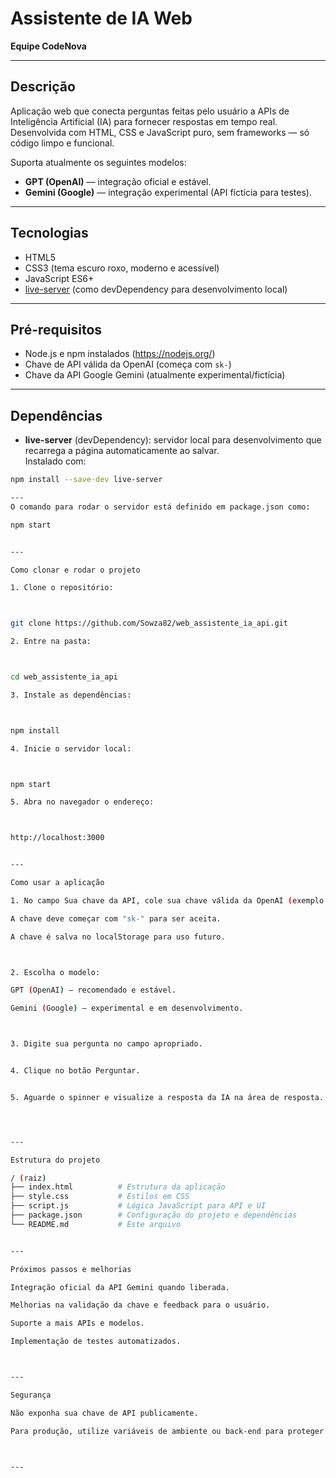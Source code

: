 # Assistente de IA Web

**Equipe CodeNova**

---

## Descrição

Aplicação web que conecta perguntas feitas pelo usuário a APIs de Inteligência Artificial (IA) para fornecer respostas em tempo real. Desenvolvida com HTML, CSS e JavaScript puro, sem frameworks — só código limpo e funcional.

Suporta atualmente os seguintes modelos:

- **GPT (OpenAI)** — integração oficial e estável.
- **Gemini (Google)** — integração experimental (API fictícia para testes).

---

## Tecnologias

- HTML5  
- CSS3 (tema escuro roxo, moderno e acessível)  
- JavaScript ES6+  
- [live-server](https://www.npmjs.com/package/live-server) (como devDependency para desenvolvimento local)

---

## Pré-requisitos

- Node.js e npm instalados (https://nodejs.org/)  
- Chave de API válida da OpenAI (começa com `sk-`)  
- Chave da API Google Gemini (atualmente experimental/fictícia)

---

## Dependências

- **live-server** (devDependency): servidor local para desenvolvimento que recarrega a página automaticamente ao salvar.  
Instalado com:

```bash
npm install --save-dev live-server

---
O comando para rodar o servidor está definido em package.json como:

npm start


---

Como clonar e rodar o projeto

1. Clone o repositório:



git clone https://github.com/Sowza82/web_assistente_ia_api.git

2. Entre na pasta:



cd web_assistente_ia_api

3. Instale as dependências:



npm install

4. Inicie o servidor local:



npm start

5. Abra no navegador o endereço:



http://localhost:3000


---

Como usar a aplicação

1. No campo Sua chave da API, cole sua chave válida da OpenAI (exemplo: sk-abcdef123456...).

A chave deve começar com "sk-" para ser aceita.

A chave é salva no localStorage para uso futuro.



2. Escolha o modelo:

GPT (OpenAI) — recomendado e estável.

Gemini (Google) — experimental e em desenvolvimento.



3. Digite sua pergunta no campo apropriado.


4. Clique no botão Perguntar.


5. Aguarde o spinner e visualize a resposta da IA na área de resposta.




---

Estrutura do projeto

/ (raiz)
├── index.html          # Estrutura da aplicação
├── style.css           # Estilos em CSS
├── script.js           # Lógica JavaScript para API e UI
├── package.json        # Configuração do projeto e dependências
└── README.md           # Este arquivo


---

Próximos passos e melhorias

Integração oficial da API Gemini quando liberada.

Melhorias na validação da chave e feedback para o usuário.

Suporte a mais APIs e modelos.

Implementação de testes automatizados.



---

Segurança

Não exponha sua chave de API publicamente.

Para produção, utilize variáveis de ambiente ou back-end para proteger a chave.



---